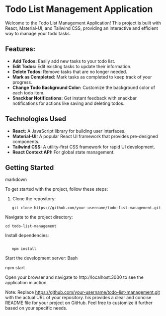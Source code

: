 # Todo List Management Application

Welcome to the Todo List Management Application! This project is built with React, Material-UI, and Tailwind CSS, providing an interactive and efficient way to manage your todo tasks.


## Features:

* **Add Todos:** Easily add new tasks to your todo list.
* **Edit Todos:** Edit existing tasks to update their information.
* **Delete Todos:** Remove tasks that are no longer needed.
* **Mark as Completed:** Mark tasks as completed to keep track of your progress.
* **Change Todo Background Color:** Customize the background color of each todo item.
* **Snackbar Notifications:** Get instant feedback with snackbar notifications for actions like saving and deleting todos.


## Technologies Used

* **React:** A JavaScript library for building user interfaces.
* **Material-UI:** A popular React UI framework that provides pre-designed components.
* **Tailwind CSS:** A utility-first CSS framework for rapid UI development.
* **React Context API:** For global state management.


## Getting Started

markdown

To get started with the project, follow these steps:

1. Clone the repository:
```
   git clone https://github.com/your-username/todo-list-management.git
```
Navigate to the project directory:

    cd todo-list-management


Install dependencies:
   
```

   npm install

```
Start the development server:
   Bash

   npm start


Open your browser and navigate to http://localhost:3000 to see the application in action.

Note: Replace https://github.com/your-username/todo-list-management.git with the actual URL of your repository.
his provides a clear and concise README file for your project on GitHub. Feel free to customize it further based on your specific needs.
